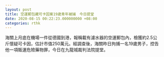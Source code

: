 ```yaml
---
layout: post
title: 空運郵包藏可卡因案19歲青年被捕　今日提堂
date: 2020-08-15 00:22:23.000000000 +08:00
categories: rthk
---
```


海關上月底在機場一件從德國到港，報稱載有濾水器的空運郵包內，檢獲約2.5公斤懷疑可卡因，估計市值250萬元。經調查後，海關昨日拘捕一名19歲男子，控告他一項販運危險藥物罪，今日在九龍城裁判法院提堂。
